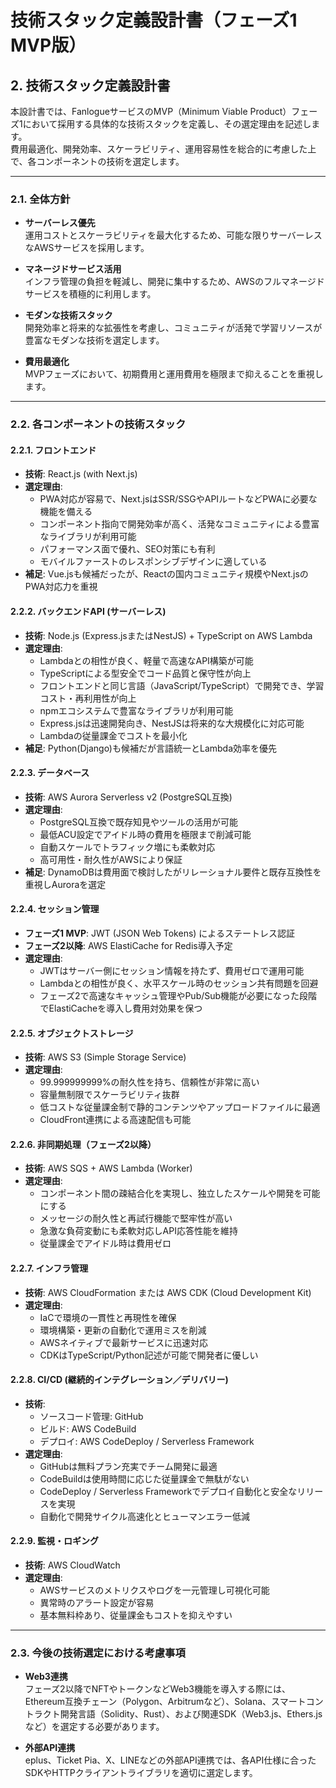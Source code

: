 # 技術スタック定義設計書（フェーズ1 MVP版）

## 2. 技術スタック定義設計書

本設計書では、FanlogueサービスのMVP（Minimum Viable Product）フェーズ1において採用する具体的な技術スタックを定義し、その選定理由を記述します。  
費用最適化、開発効率、スケーラビリティ、運用容易性を総合的に考慮した上で、各コンポーネントの技術を選定します。

---

### 2.1. 全体方針

- **サーバーレス優先**  
  運用コストとスケーラビリティを最大化するため、可能な限りサーバーレスなAWSサービスを採用します。

- **マネージドサービス活用**  
  インフラ管理の負担を軽減し、開発に集中するため、AWSのフルマネージドサービスを積極的に利用します。

- **モダンな技術スタック**  
  開発効率と将来的な拡張性を考慮し、コミュニティが活発で学習リソースが豊富なモダンな技術を選定します。

- **費用最適化**  
  MVPフェーズにおいて、初期費用と運用費用を極限まで抑えることを重視します。

---

### 2.2. 各コンポーネントの技術スタック

#### 2.2.1. フロントエンド

- **技術**: React.js (with Next.js)  
- **選定理由**:  
  - PWA対応が容易で、Next.jsはSSR/SSGやAPIルートなどPWAに必要な機能を備える  
  - コンポーネント指向で開発効率が高く、活発なコミュニティによる豊富なライブラリが利用可能  
  - パフォーマンス面で優れ、SEO対策にも有利  
  - モバイルファーストのレスポンシブデザインに適している  
- **補足**: Vue.jsも候補だったが、Reactの国内コミュニティ規模やNext.jsのPWA対応力を重視

#### 2.2.2. バックエンドAPI (サーバーレス)

- **技術**: Node.js (Express.jsまたはNestJS) + TypeScript on AWS Lambda  
- **選定理由**:  
  - Lambdaとの相性が良く、軽量で高速なAPI構築が可能  
  - TypeScriptによる型安全でコード品質と保守性が向上  
  - フロントエンドと同じ言語（JavaScript/TypeScript）で開発でき、学習コスト・再利用性が向上  
  - npmエコシステムで豊富なライブラリが利用可能  
  - Express.jsは迅速開発向き、NestJSは将来的な大規模化に対応可能  
  - Lambdaの従量課金でコストを最小化  
- **補足**: Python(Django)も候補だが言語統一とLambda効率を優先

#### 2.2.3. データベース

- **技術**: AWS Aurora Serverless v2 (PostgreSQL互換)  
- **選定理由**:  
  - PostgreSQL互換で既存知見やツールの活用が可能  
  - 最低ACU設定でアイドル時の費用を極限まで削減可能  
  - 自動スケールでトラフィック増にも柔軟対応  
  - 高可用性・耐久性がAWSにより保証  
- **補足**: DynamoDBは費用面で検討したがリレーショナル要件と既存互換性を重視しAuroraを選定

#### 2.2.4. セッション管理

- **フェーズ1 MVP**: JWT (JSON Web Tokens) によるステートレス認証  
- **フェーズ2以降**: AWS ElastiCache for Redis導入予定  
- **選定理由**:  
  - JWTはサーバー側にセッション情報を持たず、費用ゼロで運用可能  
  - Lambdaとの相性が良く、水平スケール時のセッション共有問題を回避  
  - フェーズ2で高速なキャッシュ管理やPub/Sub機能が必要になった段階でElastiCacheを導入し費用対効果を保つ

#### 2.2.5. オブジェクトストレージ

- **技術**: AWS S3 (Simple Storage Service)  
- **選定理由**:  
  - 99.999999999%の耐久性を持ち、信頼性が非常に高い  
  - 容量無制限でスケーラビリティ抜群  
  - 低コストな従量課金制で静的コンテンツやアップロードファイルに最適  
  - CloudFront連携による高速配信も可能

#### 2.2.6. 非同期処理（フェーズ2以降）

- **技術**: AWS SQS + AWS Lambda (Worker)  
- **選定理由**:  
  - コンポーネント間の疎結合化を実現し、独立したスケールや開発を可能にする  
  - メッセージの耐久性と再試行機能で堅牢性が高い  
  - 急激な負荷変動にも柔軟対応しAPI応答性能を維持  
  - 従量課金でアイドル時は費用ゼロ

#### 2.2.7. インフラ管理

- **技術**: AWS CloudFormation または AWS CDK (Cloud Development Kit)  
- **選定理由**:  
  - IaCで環境の一貫性と再現性を確保  
  - 環境構築・更新の自動化で運用ミスを削減  
  - AWSネイティブで最新サービスに迅速対応  
  - CDKはTypeScript/Python記述が可能で開発者に優しい

#### 2.2.8. CI/CD (継続的インテグレーション／デリバリー)

- **技術**:  
  - ソースコード管理: GitHub  
  - ビルド: AWS CodeBuild  
  - デプロイ: AWS CodeDeploy / Serverless Framework  
- **選定理由**:  
  - GitHubは無料プラン充実でチーム開発に最適  
  - CodeBuildは使用時間に応じた従量課金で無駄がない  
  - CodeDeploy / Serverless Frameworkでデプロイ自動化と安全なリリースを実現  
  - 自動化で開発サイクル高速化とヒューマンエラー低減

#### 2.2.9. 監視・ロギング

- **技術**: AWS CloudWatch  
- **選定理由**:  
  - AWSサービスのメトリクスやログを一元管理し可視化可能  
  - 異常時のアラート設定が容易  
  - 基本無料枠あり、従量課金もコストを抑えやすい

---

### 2.3. 今後の技術選定における考慮事項

- **Web3連携**  
  フェーズ2以降でNFTやトークンなどWeb3機能を導入する際には、Ethereum互換チェーン（Polygon、Arbitrumなど）、Solana、スマートコントラクト開発言語（Solidity、Rust）、および関連SDK（Web3.js、Ethers.jsなど）を選定する必要があります。

- **外部API連携**  
  eplus、Ticket Pia、X、LINEなどの外部API連携では、各API仕様に合ったSDKやHTTPクライアントライブラリを適切に選定します。
